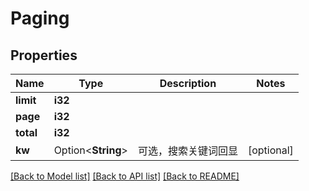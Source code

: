 # Paging

## Properties

Name | Type | Description | Notes
------------ | ------------- | ------------- | -------------
**limit** | **i32** |  | 
**page** | **i32** |  | 
**total** | **i32** |  | 
**kw** | Option<**String**> | 可选，搜索关键词回显 | [optional]

[[Back to Model list]](../README.md#documentation-for-models) [[Back to API list]](../README.md#documentation-for-api-endpoints) [[Back to README]](../README.md)


